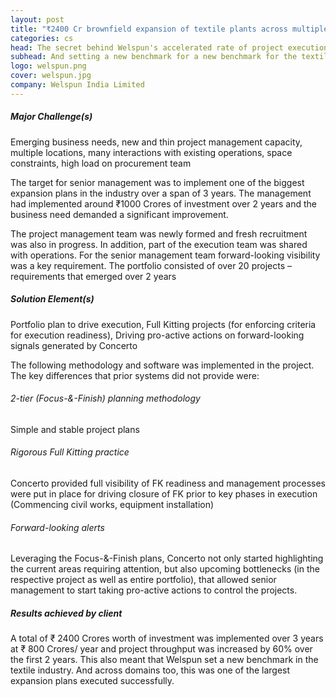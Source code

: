 ```yaml
---
layout: post
title: "₹2400 Cr brownfield expansion of textile plants across multiple locations"
categories: cs
head: The secret behind Welspun's accelerated rate of project execution by 60% 
subhead: And setting a new benchmark for a new benchmark for the textile industry
logo: welspun.png
cover: welspun.jpg
company: Welspun India Limited
---
```


<h5 class="bkc bold">Major Challenge(s)</h5>
Emerging business needs, new and thin project management capacity, multiple locations, many interactions with
existing operations, space constraints, high load on procurement team

<p class="pullout compass m-ws-top"><span class="bkc f-1-25x">The target for senior management was to implement one of the biggest expansion plans in the industry over a span of 3 years.</span> The management had implemented around ₹1000 Crores of investment over 2 years and the business need demanded a significant improvement.
</p>

The project management team was newly formed and fresh recruitment was also in progress. In addition, part of the execution team was shared with operations. For the senior management team forward-looking visibility was a key requirement. The portfolio consisted of over 20 projects – requirements that emerged over 2 years

<h5 class="bkc bold">Solution Element(s)</h5>
Portfolio plan to drive execution, Full Kitting projects (for enforcing criteria for execution readiness), Driving
pro-active actions on forward-looking signals generated by Concerto

The following methodology and software was implemented in the project. The key differences that prior systems did not provide were:

<h6 class="bkc bold nm">2-tier (Focus-&-Finish) planning methodology</h6>
Simple and stable project plans

<h6 class="bkc bold nm">Rigorous Full Kitting practice</h6>
Concerto provided full visibility of FK readiness and management processes were put in place for driving closure of FK prior to key
phases in execution (Commencing civil works, equipment installation)

<h6 class="bkc bold nm">Forward-looking alerts</h6>
Leveraging the Focus-&-Finish plans, Concerto not only started highlighting the current areas requiring attention, but also upcoming
bottlenecks (in the respective project as well as entire portfolio), that allowed senior management to start taking pro-active actions to control the projects.

<h5 class="bkc bold">Results achieved by client</h5>

<p class="pullout check m-ws-top"><span class="bkc f-1-25x">A total of ₹ 2400 Crores worth of investment was implemented over 3 years at ₹ 800 Crores/ year and project throughput was increased by 60% over the first 2 years.</span>
This also meant that Welspun set a new benchmark in the textile industry. And across domains too, this was one of the largest expansion plans executed successfully.</p>